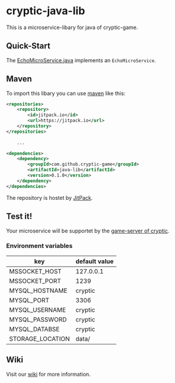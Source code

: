 # cryptic-java-lib

This is a microservice-libary for java of cryptic-game.

## Quick-Start

The [EchoMicroService.java](https://github.com/cryptic-game/java-lib/blob/master/src/test/java/net/cryptic_game/microservice/EchoMicroService.java) implements an `EchoMicroService`.  

## Maven

To import this libary you can use [maven](https://maven.apache.org/) like this:

```xml
<repositories>
	<repository>
	    <id>jitpack.io</id>
	    <url>https://jitpack.io</url>
	</repository>
</repositories>
	
	...

<dependencies>
	<dependency>
		<groupId>com.github.cryptic-game</groupId>
		<artifactId>java-lib</artifactId>
		<version>0.1.0</version>
	</dependency>
</dependencies>
```

The repository is hostet by [JitPack](https://jitpack.io/#cryptic-game/java-lib).

## Test it!

Your microservice will be supportet by the [game-server of cryptic](https://github.com/cryptic-game/server).  

### Environment variables

| key               | default value |  
|-------------------|---------------|  
| MSSOCKET_HOST     | 127.0.0.1     |  
| MSSOCKET_PORT     | 1239          |  
| MYSQL_HOSTNAME    | cryptic       |
| MYSQL_PORT        | 3306          |
| MYSQL_USERNAME    | cryptic       |
| MYSQL_PASSWORD    | cryptic       |
| MYSQL_DATABSE     | cryptic       |
| STORAGE_LOCATION  | data/         |  

## Wiki

Visit our [wiki](https://github.com/cryptic-game/java-lib/wiki) for more information. 
